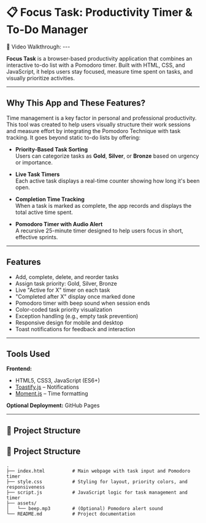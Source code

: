 # 📋 Focus Task: Productivity Timer & To-Do Manager  
🎥 Video Walkthrough: ---

**Focus Task** is a browser-based productivity application that combines an interactive to-do list with a Pomodoro timer. Built with HTML, CSS, and JavaScript, it helps users stay focused, measure time spent on tasks, and visually prioritize activities.

---

## Why This App and These Features?

Time management is a key factor in personal and professional productivity. This tool was created to help users visually structure their work sessions and measure effort by integrating the Pomodoro Technique with task tracking. It goes beyond static to-do lists by offering:

- **Priority-Based Task Sorting**  
  Users can categorize tasks as **Gold**, **Silver**, or **Bronze** based on urgency or importance.

- **Live Task Timers**  
  Each active task displays a real-time counter showing how long it's been open.

- **Completion Time Tracking**  
  When a task is marked as complete, the app records and displays the total active time spent.

- **Pomodoro Timer with Audio Alert**  
  A recursive 25-minute timer designed to help users focus in short, effective sprints.

---

## Features

- Add, complete, delete, and reorder tasks  
- Assign task priority: Gold, Silver, Bronze  
- Live "Active for X" timer on each task  
- "Completed after X" display once marked done  
- Pomodoro timer with beep sound when session ends  
- Color-coded task priority visualization  
- Exception handling (e.g., empty task prevention)  
- Responsive design for mobile and desktop  
- Toast notifications for feedback and interaction

---

## Tools Used

**Frontend:**
- HTML5, CSS3, JavaScript (ES6+)
- [Toastify.js](https://www.npmjs.com/package/toastify-js) – Notifications  
- [Moment.js](https://momentjs.com/) – Time formatting

**Optional Deployment:** GitHub Pages

---

## 📁 Project Structure

## 📁 Project Structure

```plaintext
.
├── index.html          # Main webpage with task input and Pomodoro timer
├── style.css           # Styling for layout, priority colors, and responsiveness
├── script.js           # JavaScript logic for task management and timer
├── assets/
│   └── beep.mp3        # (Optional) Pomodoro alert sound
└── README.md           # Project documentation

